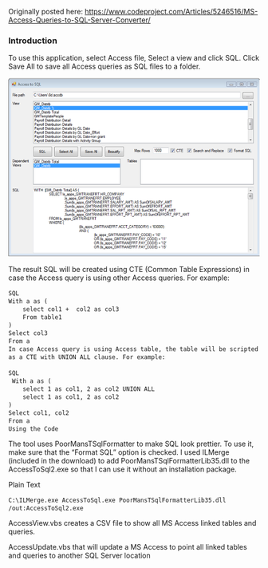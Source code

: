 Originally posted here:
<https://www.codeproject.com/Articles/5246516/MS-Access-Queries-to-SQL-Server-Converter/>

### Introduction
To use this application, select Access file, Select a view and click SQL. Click Save All to save all Access queries as SQL files to a folder.

![ERD](img/access_sql_small.png)

The result SQL will be created using CTE (Common Table Expressions) in case the Access query is using other Access queries. For example:

```
SQL
With a as (
    select col1 +  col2 as col3
    From table1
)
Select col3
From a
In case Access query is using Access table, the table will be scripted as a CTE with UNION ALL clause. For example:

SQL
 With a as (
    select 1 as col1, 2 as col2 UNION ALL
    select 1 as col1, 2 as col2 
)
Select col1, col2
From a
Using the Code
```

The tool uses PoorMansTSqlFormatter to make SQL look prettier. To use it, make sure that the “Format SQL” option is checked. I used ILMerge (included in the download) to add PoorMansTSqlFormatterLib35.dll to the AccessToSql2.exe so that I can use it without an installation package.

Plain Text
```
C:\ILMerge.exe AccessToSql.exe PoorMansTSqlFormatterLib35.dll /out:AccessToSql2.exe
```

AccessView.vbs creates a CSV file to show all MS Access linked tables and queries.

AccessUpdate.vbs that will update a MS Access to point all linked tables and queries to another SQL Server location

